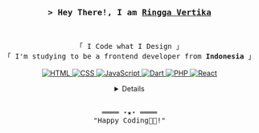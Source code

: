<!-- https://github.com/ShahriarShafin/ -->
<!-- April 15, 2021 -->
<!-- LEAVE A STAR, IF YOU LIKE IT ! -->

<!-- Profile Views Counter --

<!-- Intro  -->
<h3 align="center">
        <samp>&gt; Hey There!, I am
                <b><a target="_blank" href="https://github.com/ringgarestu"> Ringga Vertika</a></b>
        </samp>
</h3>
<br>

<p align="center">
        <!-- Organisation  -->
        <samp>
                「 I Code what I Design 」
                <br>
                「 I'm studying to be a frontend developer from <b>Indonesia</b> 」
                <br>
                <br>
        </samp>
        <!-- Programming Languages -->        
        <!-- HTML -->
        <a href="https://github.com/ringgarestu?tab=repositories&q=&type=&language=html&sort=" target="_blank"><img alt="HTML"
                        src="https://img.shields.io/badge/-HTML-E34F26?style=flat-square&logo=HTML5&logoColor=white">
        </a>
        <!-- CSS  -->
        <a href="https://github.com/ringgarestu?tab=repositories" target="_blank"><img alt="CSS"
                        src="https://img.shields.io/badge/-CSS-1572B6?style=flat-square&logo=CSS3&logoColor=white">
        </a>
        <!-- JavaScript -->
        <a href="https://github.com/ringgarestu?tab=repositories&q=&type=&language=javascript&sort=" target="_blank"><img alt="JavaScript"
                        src="https://img.shields.io/badge/-JavaScript-F7DF1E?style=flat-square&logo=JavaScript&logoColor=white">       
        <!-- Dart -->
        <a href="https://github.com/ringgarestu?tab=repositories&q=&type=&language=Dart&sort=" target="_blank"><img alt="Dart"
                        src="https://img.shields.io/badge/-Dart-4e8ed2?style=flat-square&logo=Dart&logoColor=white">   
        <a href="https://github.com/ringgarestu?tab=repositories&q=&type=&language=PHP&sort=" target="_blank"><img alt="PHP"
                        src="https://img.shields.io/badge/-PHP-6b7fd1?style=flat-square&logo=PHP&logoColor=white">
        <a href="https://github.com/ringgarestu?tab=repositories&q=&type=&language=react&sort=" target="_blank"><img alt="React"
                        src="https://img.shields.io/badge/-React-4287f5?style=flat-square&logo=React&logoColor=white">   
</p>

<!-- Details Section-->
<details align="center">
    <summary> <samp>&#9776; More</samp></summary>
    <p align="center">
        <br>
        <!-- Social Links -->
        <p>Find me on</p>
        <!-- Gmail -->
        <a href="mailto:ringgarestu@gmail.com" target="_blank"><img alt="Gmail"
                src="https://img.shields.io/badge/-Gmail-EA4335?style=flat-square&logo=Gmail&logoColor=white">
        </a>     
        <!-- Instagram -->
        <a href="https://www.instagram.com/n666a.vk/" target="_blank"><img alt="Instagram"
                src="https://img.shields.io/badge/-Instagram-E4405F?style=flat-square&logo=Instagram&logoColor=white">
        </a>
        <!-- Linkedin -->
        <a href="https://www.linkedin.com/in/ringga-vertika-5b02831b5/" target="_blank"><img alt="Linkedin"
                src="https://img.shields.io/badge/-Linkedin-0A66C2?style=flat-square&logo=Linkedin&logoColor=white">
        </a>
    </p>
</details>
<br>

<!-- Footer -->
<samp>
    <p align="center">
        ════ ⋆★⋆ ════
        <br>
        "Happy Coding👨‍💻!"
    </p>
</samp>
